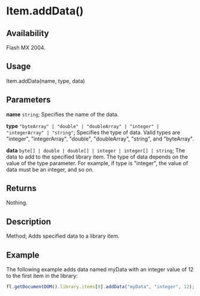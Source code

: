 # Item.addData()

## Availability

Flash MX 2004.

## Usage

Item.addData(name, type, data)

## Parameters

**name** `string`; Specifies the name of the data.

**type** `"byteArray" | "double" | "doubleArray" | "integer" | "integerArray" | "string"`; Specifies the type of data. Valid types are "integer", "integerArray", "double", "doubleArray", "string", and "byteArray".

**data** `byte[] | double | double[] | integer | integer[] | string`; The data to add to the specified library item. The type of data depends on the value of the type parameter. For example, if type is "integer", the value of data must be an integer, and so on.

## Returns

Nothing.

## Description

Method; Adds specified data to a library item.

## Example

The following example adds data named myData with an integer value of 12 to the first item in the library:

```javascript
fl.getDocumentDOM().library.items[0].addData("myData", "integer", 12);
```
